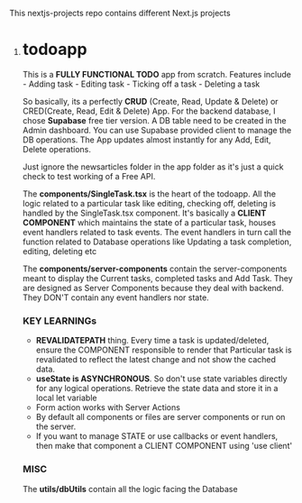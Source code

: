 This nextjs-projects repo contains different Next.js projects

1. # todoapp
    This is a **FULLY FUNCTIONAL TODO** app from scratch. Features include
             - Adding task
             - Editing task
             - Ticking off a task
             - Deleting a task
   
     So basically, its a perfectly **CRUD** (Create, Read, Update & Delete) or CRED(Create, Read, Edit & Delete) App.
        For the backend database, I chose **Supabase** free tier version. A DB table need to be created in the Admin dashboard.
        You can use Supabase provided client to manage the DB operations. 
        The App updates almost instantly for any Add, Edit, Delete operations.

    Just ignore the newsarticles folder in the app folder as it's just a quick check to test working of a Free API.

    The **components/SingleTask.tsx** is the heart of the todoapp. All the logic related to a particular task like editing, checking off, deleting
    is handled by the SingleTask.tsx component. It's basically a **CLIENT COMPONENT** which maintains the state of a particular task, houses event handlers
    related to task events. The event handlers in turn call the function related to Database operations like Updating a task completion, editing, deleting etc

    The **components/server-components** contain the server-components meant to display the Current tasks, completed tasks and Add Task. They are designed as 
    Server Components because they deal with backend. They DON'T contain any event handlers nor state. 

    ### KEY LEARNINGs
    - **REVALIDATEPATH** thing. Every time a task is updated/deleted, ensure the COMPONENT responsible to render that Particular task
        is revalidated to reflect the latest change and not show the cached data. 
    - **useState is ASYNCHRONOUS**. So don't use state variables directly for any logical operations. Retrieve the state data and store it in a local let variable
    - Form action works with Server Actions 
    - By default all components or files are server components or run on the server. 
    - If you want to manage STATE or use callbacks or event handlers, then make that component a CLIENT COMPONENT using 'use client'

    ### MISC
    The **utils/dbUtils** contain all the logic facing the Database 
